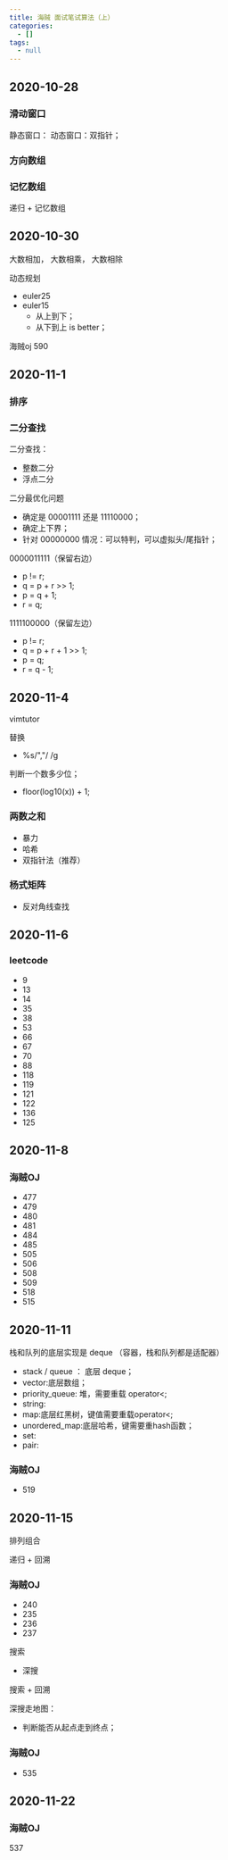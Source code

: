 ```yaml
---
title: 海贼 面试笔试算法（上）
categories:
  - []
tags:
  - null
---
```


<!--more-->

## 2020-10-28
### 滑动窗口
静态窗口：
动态窗口：双指针；

### 方向数组

### 记忆数组

递归 + 记忆数组

## 2020-10-30

大数相加， 大数相乘， 大数相除

动态规划
- euler25
- euler15
  - 从上到下；
  - 从下到上 is better；

海贼oj 590

## 2020-11-1


### 排序

### 二分查找
二分查找：
- 整数二分
- 浮点二分


二分最优化问题
- 确定是 00001111 还是 11110000；
- 确定上下界；
- 针对 00000000 情况：可以特判，可以虚拟头/尾指针；

0000011111（保留右边）
- p != r;
- q = p + r >> 1;
- p = q + 1;
- r = q;

1111100000（保留左边）
- p != r;
- q = p + r + 1 >> 1;
- p = q;
- r = q - 1;


## 2020-11-4

vimtutor

替换
- %s/","/ /g

判断一个数多少位；
- floor(log10(x)) + 1;

### 两数之和
- 暴力
- 哈希
- 双指针法（推荐）

### 杨式矩阵
- 反对角线查找

## 2020-11-6

### leetcode
- 9
- 13
- 14
- 35
- 38
- 53
- 66
- 67
- 70
- 88
- 118
- 119
- 121
- 122
- 136
- 125

## 2020-11-8

### 海贼OJ
- 477
- 479
- 480
- 481
- 484
- 485
- 505
- 506
- 508
- 509
- 518
- 515

## 2020-11-11

栈和队列的底层实现是 deque （容器，栈和队列都是适配器）
- stack / queue ： 底层 deque；
- vector:底层数组；
- priority_queue: 堆，需要重载 operator<;
- string: 
- map:底层红黑树，键值需要重载operator<;
- unordered_map:底层哈希，键需要重hash函数；
- set:
- pair:
### 海贼OJ
- 519

## 2020-11-15
排列组合

递归 + 回溯

### 海贼OJ
- 240
- 235
- 236
- 237

搜索
- 深搜

搜索 + 回溯

深搜走地图：
- 判断能否从起点走到终点；

### 海贼OJ
- 535

## 2020-11-22
### 海贼OJ
537
```cpp

```